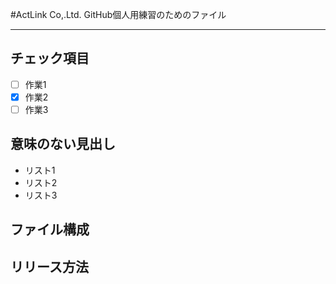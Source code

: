 #ActLink Co,.Ltd.
GitHub個人用練習のためのファイル

---

## チェック項目
 - [ ] 作業1
 - [x] 作業2
 - [ ] 作業3

## 意味のない見出し
* リスト1
* リスト2
* リスト3

## ファイル構成

## リリース方法
